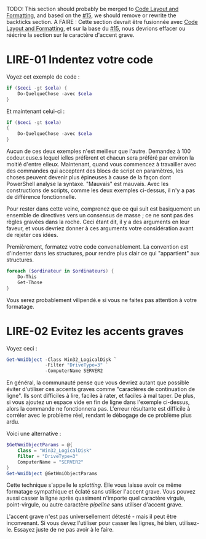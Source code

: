 TODO: This section should probably be merged to [Code Layout and Formatting](Code-Layout-and-Formatting.md), and based on the [#15](https://github.com/PoshCode/PowerShellPracticeAndStyle/issues/15), we should remove or rewrite the backticks section.
A FAIRE : Cette section devrait être fusionnée avec [Code Layout and Formatting](Code-Layout-and-Formatting.md), et sur la base du [#15](https://github.com/PoshCode/PowerShellPracticeAndStyle/issues/15), nous devrions effacer ou réécrire la section sur le caractère d'accent grave.

# LIRE-01 Indentez votre code

Voyez cet exemple de code :

```PowerShell
if ($ceci -gt $cela) {
    Do-QuelqueChose -avec $cela
}
```

Et maintenant celui-ci :

```PowerShell
if ($ceci -gt $cela)
{
    Do-QuelqueChose -avec $cela
}
```

Aucun de ces deux exemples n'est meilleur que l'autre. Demandez à 100 codeur.euse.s lequel ielles préfèrent et chacun sera préféré par environ la moitié d'entre elleux. Maintenant, quand vous commencez à travailler avec des commandes qui acceptent des blocs de script en paramètres, les choses peuvent devenir plus épineuses à cause de la façon dont PowerShell analyse la syntaxe. "Mauvais" est mauvais. Avec les constructions de scripts, comme les deux exemples ci-dessus, il n'y a pas de différence fonctionnelle.

Pour rester dans cette veine, comprenez que ce qui suit est basiquement un ensemble de directives vers un consensus de masse ; ce ne sont pas des règles gravées dans la roche. Ceci étant dit, il y a des arguments en leur faveur, et vous devriez donner à ces arguments votre considération avant de rejeter ces idées.

Premièrement, formatez votre code convenablement. La convention est d'indenter dans les structures, pour rendre plus clair ce qui "appartient" aux structures.

```PowerShell
foreach ($ordinateur in $ordinateurs) {
    Do-This
    Get-Those
}
```

Vous serez probablement vilipendé.e si vous ne faites pas attention à votre formatage.

# LIRE-02 Evitez les accents graves

Voyez ceci :

```PowerShell
Get-WmiObject -Class Win32_LogicalDisk `
              -Filter "DriveType=3" `
              -ComputerName SERVER2
```

En général, la communauté pense que vous devriez autant que possible éviter d'utiliser ces accents graves comme "caractères de continuation de ligne". Ils sont difficiles à lire, faciles à rater, et faciles à mal taper. De plus, si vous ajoutez un espace vide en fin de ligne dans l'exemple ci-dessus, alors la commande ne fonctionnera pas. L'erreur résultante est difficile à corréler avec le problème réel, rendant le débogage de ce problème plus ardu.

Voici une alternative :

```PowerShell
$GetWmiObjectParams = @{
    Class = "Win32_LogicalDisk"
    Filter = "DriveType=3"
    ComputerName = "SERVER2"
}
Get-WmiObject @GetWmiObjectParams
```

Cette technique s'appelle le _splatting_. Elle vous laisse avoir ce même formatage sympathique et éclaté sans utiliser l'accent grave. Vous pouvez aussi casser la ligne après quasiment n'importe quel caractère virgule, point-virgule, ou autre caractère _pipeline_ sans utiliser d'accent grave.

L'accent grave n'est pas universellement détesté - mais il peut être inconvenant. Si vous devez l'utiliser pour casser les lignes, hé bien, utilisez-le. Essayez juste de ne pas avoir à le faire.
